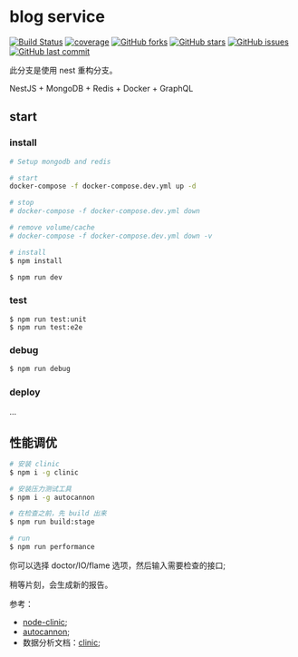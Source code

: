 # blog service

[![Build Status](https://travis-ci.org/jkchao/blog-service.svg?branch=nest)](https://travis-ci.org/jkchao/blog-service)
[![coverage](https://codecov.io/gh/jkchao/blog-service/branch/nest/graph/badge.svg)](https://codecov.io/gh/jkchao/blog-service)
[![GitHub forks](https://img.shields.io/github/forks/jkchao/blog-service.svg?style=flat-square)](https://github.com/jkchao/blog-service/network) [![GitHub stars](https://img.shields.io/github/stars/jkchao/blog-service.svg?style=flat-square)](https://github.com/jkchao/blog-service/stargazers) [![GitHub issues](https://img.shields.io/github/issues/jkchao/blog-service.svg?style=flat-square)](https://github.com/jkchao/blog-service/issues)
[![GitHub last commit](https://img.shields.io/github/last-commit/jkchao/blog-service.svg?style=flat-square)](https://github.com/jkchao/blog-service/commits/master)

此分支是使用 nest 重构分支。

NestJS + MongoDB + Redis + Docker + GraphQL

## start

### install

```bash
# Setup mongodb and redis

# start
docker-compose -f docker-compose.dev.yml up -d

# stop
# docker-compose -f docker-compose.dev.yml down

# remove volume/cache
# docker-compose -f docker-compose.dev.yml down -v

# install
$ npm install

$ npm run dev
```

### test

```bast
$ npm run test:unit
$ npm run test:e2e
```

### debug

```bash
$ npm run debug
```

### deploy

...

## 性能调优

```bash
# 安装 clinic
$ npm i -g clinic

# 安装压力测试工具
$ npm i -g autocannon

# 在检查之前，先 build 出来
$ npm run build:stage

# run
$ npm run performance
```

你可以选择 doctor/IO/flame 选项，然后输入需要检查的接口;

稍等片刻，会生成新的报告。

参考：

- [node-clinic](https://github.com/nearform/node-clinic);
- [autocannon](https://github.com/mcollina/autocannon);
- 数据分析文档：[clinic](https://clinicjs.org/documentation);

